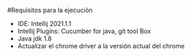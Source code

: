 #Requisitos para la ejecución
- IDE: Intellij 2021.1.1
- Intellij Plugins: Cucumber for java, git tool Box
- Java jdk 1.8
- Actualizar el chrome driver a la versión actual del chrome